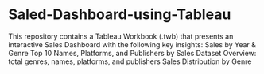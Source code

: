 # Saled-Dashboard-using-Tableau
This repository contains a Tableau Workbook (.twb) that presents an interactive Sales Dashboard with the following key insights:  Sales by Year &amp; Genre  Top 10 Names, Platforms, and Publishers by Sales  Dataset Overview: total genres, names, platforms, and publishers  Sales Distribution by Genre
